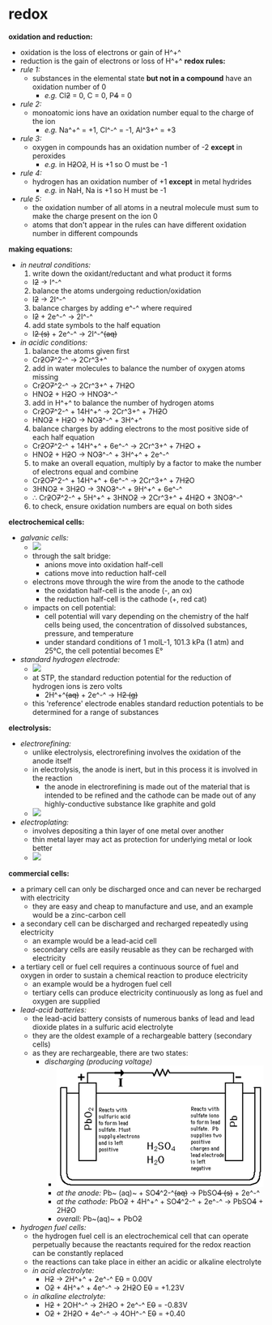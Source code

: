 # redox

**oxidation and reduction:**

* oxidation is the loss of electrons or gain of H^+^
* reduction is the gain of electrons or loss of H^+^ **redox rules:**
* _rule 1:_
  * substances in the elemental state **but not in a compound** have an oxidation number of 0
    * _e.g._ Cl~~2~~ = 0, C = 0, P~~4~~ = 0
* _rule 2:_
  * monoatomic ions have an oxidation number equal to the charge of the ion
    * _e.g._ Na^+^ = +1, Cl^-^ = -1, Al^3+^ = +3
* _rule 3:_
  * oxygen in compounds has an oxidation number of -2 **except** in peroxides
    * _e.g._ in H~~2~~O~~2~~, H is +1 so O must be -1
* _rule 4:_
  * hydrogen has an oxidation number of +1 **except** in metal hydrides
    * _e.g._ in NaH, Na is +1 so H must be -1
* _rule 5:_
  * the oxidation number of all atoms in a neutral molecule must sum to make the charge present on the ion 0
  * atoms that don't appear in the rules can have different oxidation number in different compounds

**making equations:**

* _in neutral conditions:_
  1. write down the oxidant/reductant and what product it forms
  * I~~2~~ → I^-^
  2. balance the atoms undergoing reduction/oxidation
  * I~~2~~ → 2I^-^
  3. balance charges by adding e^-^ where required
  * I~~2~~ + 2e^-^ → 2I^-^
  4. add state symbols to the half equation
  * I~~2 (s)~~ + 2e^-^ → 2I^-^~~(aq)~~
* _in acidic conditions:_
  1. balance the atoms given first
  * Cr~~2~~O~~7~~^2-^ → 2Cr^3+^
  2. add in water molecules to balance the number of oxygen atoms missing
  * Cr~~2~~O~~7~~^2-^ → 2Cr^3+^ + 7H~~2~~O
  * HNO~~2~~ + H~~2~~O → HNO~~3~~^-^
  3. add in H^+^ to balance the number of hydrogen atoms
  * Cr~~2~~O~~7~~^2-^ + 14H^+^ → 2Cr^3+^ + 7H~~2~~O
  * HNO~~2~~ + H~~2~~O → NO~~3~~^-^ + 3H^+^
  4. balance charges by adding electrons to the most positive side of each half equation
  * Cr~~2~~O~~7~~^2-^ + 14H^+^ + 6e^-^ → 2Cr^3+^ + 7H~~2~~O +
  * HNO~~2~~ + H~~2~~O → NO~~3~~^-^ + 3H^+^ + 2e^-^
  5. to make an overall equation, multiply by a factor to make the number of electrons equal and combine
  * Cr~~2~~O~~7~~^2-^ + 14H^+^ + 6e^-^ → 2Cr^3+^ + 7H~~2~~O
  * 3HNO~~2~~ + 3H~~2~~O → 3NO~~3~~^-^ + 9H^+^ + 6e^-^
  * ∴ Cr~~2~~O~~7~~^2-^ + 5H^+^ + 3HNO~~2~~ → 2Cr^3+^ + 4H~~2~~O + 3NO~~3~~^-^
  6. to check, ensure oxidation numbers are equal on both sides

**electrochemical cells:**

* _galvanic cells:_
  * ![](../chemistry/images/image_1.31e2d899.emf)
  * through the salt bridge:
    * anions move into oxidation half-cell
    * cations move into reduction half-cell
  * electrons move through the wire from the anode to the cathode
    * the oxidation half-cell is the anode (-, an ox)
    * the reduction half-cell is the cathode (+, red cat)
  * impacts on cell potential:
    * cell potential will vary depending on the chemistry of the half cells being used, the concentration of dissolved substances, pressure, and temperature
    * under standard conditions of 1 molL-1, 101.3 kPa (1 atm) and 25°C, the cell potential becomes E°
* _standard hydrogen electrode:_
  * ![](../chemistry/images/image_2.0c01a45e.emf)
  * at STP, the standard reduction potential for the reduction of hydrogen ions is zero volts
    * 2H^+^~~(aq)~~ + 2e^-^ → H~~2 (g)~~
  * this 'reference' electrode enables standard reduction potentials to be determined for a range of substances

**electrolysis:**

* _electrorefining:_
  * unlike electrolysis, electrorefining involves the oxidation of the anode itself
  * in electrolysis, the anode is inert, but in this process it is involved in the reaction
    * the anode in electrorefining is made out of the material that is intended to be refined and the cathode can be made out of any highly-conductive substance like graphite and gold
  * ![](../chemistry/images/image_3.8e72333d.emf)
* _electroplating:_
  * involves depositing a thin layer of one metal over another
  * thin metal layer may act as protection for underlying metal or look better
  * ![](../chemistry/images/image_4.90762a31.emf)

**commercial cells:**

* a primary cell can only be discharged once and can never be recharged with electricity
  * they are easy and cheap to manufacture and use, and an example would be a zinc-carbon cell
* a secondary cell can be discharged and recharged repeatedly using electricity
  * an example would be a lead-acid cell
  * secondary cells are easily reusable as they can be recharged with electricity
* a tertiary cell or fuel cell requires a continuous source of fuel and oxygen in order to sustain a chemical reaction to produce electricity
  * an example would be a hydrogen fuel cell
  * tertiary cells can produce electricity continuously as long as fuel and oxygen are supplied
* _lead-acid batteries:_
  * the lead-acid battery consists of numerous banks of lead and lead dioxide plates in a sulfuric acid electrolyte
  * they are the oldest example of a rechargeable battery (secondary cells)
  * as they are rechargeable, there are two states:
    * _discharging (producing voltage)_
      * ![](../chemistry/images/image_5.553aca21.png)
      * _at the anode:_ Pb\~ (aq)\~ + SO~~4~~^2-^~~(aq)~~ → PbSO~~4 (s)~~ + 2e^-^
      * _at the cathode:_ PbO~~2~~ + 4H^+^ + SO~~4~~^2-^ + 2e^-^ → PbSO~~4~~ + 2H~~2~~O
      * _overall:_ Pb\~(aq)\~ + PbO~~2~~
* _hydrogen fuel cells:_
  * the hydrogen fuel cell is an electrochemical cell that can operate perpetually because the reactants required for the redox reaction can be constantly replaced
  * the reactions can take place in either an acidic or alkaline electrolyte
  * _in acid electrolyte:_
    * H~~2~~ → 2H^+^ + 2e^-^ E~~0~~ = 0.00V
    * O~~2~~ + 4H^+^ + 4e^-^ → 2H~~2~~O E~~0~~ = +1.23V
  * _in alkaline electrolyte:_
    * H~~2~~ + 2OH^-^ → 2H~~2~~O + 2e^-^ E~~0~~ = -0.83V
    * O~~2~~ + 2H~~2~~O + 4e^-^ → 4OH^-^ E~~0~~ = +0.40
